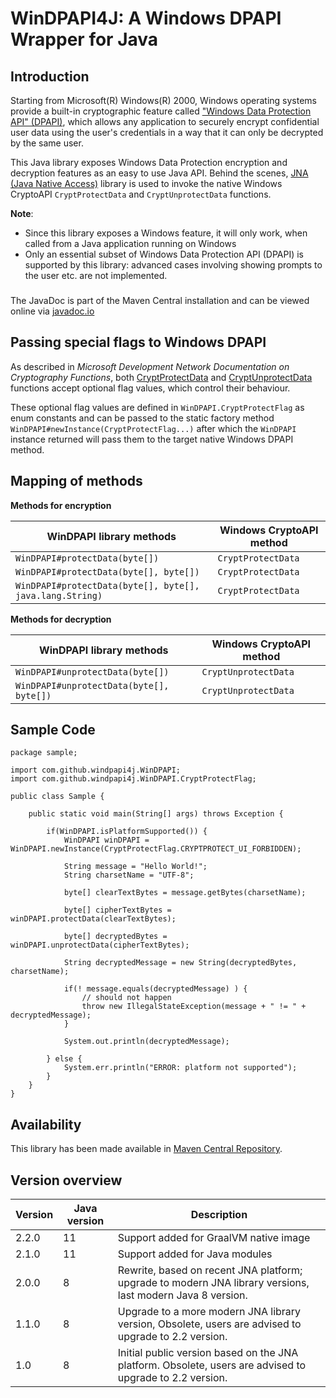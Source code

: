 # WinDPAPI4J: A Windows DPAPI Wrapper for Java

## Introduction

Starting from Microsoft(R) Windows(R) 2000, Windows operating systems provide 
a built-in cryptographic feature called ["Windows Data Protection API" (DPAPI)](https://msdn.microsoft.com/en-us/library/ms995355.aspx), 
which allows any application to securely encrypt confidential user data using 
the user's credentials in a way that it can only be decrypted by the same user.

This Java library exposes Windows Data Protection encryption and decryption
features as an easy to use Java API. Behind the scenes, [JNA (Java Native
Access)](https://github.com/java-native-access/jna/blob/master/www/GettingStarted.md)
library is used to invoke the native  Windows CryptoAPI
`CryptProtectData` and `CryptUnprotectData` functions. 

**Note**:
 * Since this library exposes a Windows feature, it will only work, when called from a Java application running on Windows
 * Only an essential subset of Windows Data Protection API (DPAPI) is supported  by this library: advanced cases involving showing prompts to the user etc. 
are not implemented.

###

The JavaDoc is part of the Maven Central installation and can be viewed online via [javadoc.io](http://javadoc.io/doc/com.github.peter-gergely-horvath/windpapi4j/1.0)
## Passing special flags to Windows DPAPI

As described in _Microsoft Development Network Documentation on Cryptography
Functions_, both [CryptProtectData](https://msdn.microsoft.com/en-us/library/windows/desktop/aa380882(v=vs.85).aspx) and
[CryptUnprotectData](https://msdn.microsoft.com/en-us/library/windows/desktop/aa380882(v=vs.85).aspx) 
functions accept optional flag values, which control their behaviour. 

These optional flag values are defined in `WinDPAPI.CryptProtectFlag` as enum 
constants and can be passed to the static factory method 
`WinDPAPI#newInstance(CryptProtectFlag...)`
after which the `WinDPAPI` instance returned will pass them to the target native 
Windows DPAPI method.

## Mapping of methods

**Methods for encryption**

| WinDPAPI library methods                                 | Windows CryptoAPI method    |
| -------------------------------------------------------- | --------------------------- |
| `WinDPAPI#protectData(byte[])`                           | `CryptProtectData`          |
| `WinDPAPI#protectData(byte[], byte[])`                   | `CryptProtectData`          |
| `WinDPAPI#protectData(byte[], byte[], java.lang.String)` | `CryptProtectData`          |


**Methods for decryption**

| WinDPAPI library methods                                 | Windows CryptoAPI method    |
| -------------------------------------------------------- | --------------------------- |
| `WinDPAPI#unprotectData(byte[])`                         | `CryptUnprotectData`        |
| `WinDPAPI#unprotectData(byte[], byte[])`                 | `CryptUnprotectData`        |


## Sample Code

```
package sample;
  
import com.github.windpapi4j.WinDPAPI;
import com.github.windpapi4j.WinDPAPI.CryptProtectFlag;

public class Sample {

    public static void main(String[] args) throws Exception {

        if(WinDPAPI.isPlatformSupported()) {
            WinDPAPI winDPAPI = WinDPAPI.newInstance(CryptProtectFlag.CRYPTPROTECT_UI_FORBIDDEN);

            String message = "Hello World!";
            String charsetName = "UTF-8";

            byte[] clearTextBytes = message.getBytes(charsetName);

            byte[] cipherTextBytes = winDPAPI.protectData(clearTextBytes);

            byte[] decryptedBytes = winDPAPI.unprotectData(cipherTextBytes);

            String decryptedMessage = new String(decryptedBytes, charsetName);

            if(! message.equals(decryptedMessage) ) {
                // should not happen
                throw new IllegalStateException(message + " != " + decryptedMessage); 
            }

            System.out.println(decryptedMessage);

        } else {
            System.err.println("ERROR: platform not supported");
        }
    }
}
```

## Availability

This library has been made available in [Maven Central Repository](https://central.sonatype.com/artifact/com.github.peter-gergely-horvath/windpapi4j/2.2.0).  

## Version overview

| Version  | Java version | Description                                                                                                |
| ---------|--------------|------------------------------------------------------------------------------------------------------------|
| 2.2.0    | 11           | Support added for GraalVM native image                                                                     |
| 2.1.0    | 11           | Support added for Java modules                                                                             |
| 2.0.0    | 8            | Rewrite, based on recent JNA platform; upgrade to modern JNA library versions, last modern Java 8 version. |
| 1.1.0    | 8            | Upgrade to a more modern JNA library version, Obsolete, users are advised to upgrade to 2.2 version.       |
| 1.0      | 8            | Initial public version based on the JNA platform. Obsolete, users are advised to upgrade to 2.2 version.   |
